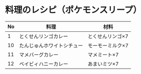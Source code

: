 # 料理のレシピ（ポケモンスリープ） 
  
No|料理|材料
--|--|--
1|とくせんリンゴカレー|とくせんリンゴ×7
10|たんじゅんホワイトシチュー|モーモーミルク×7
11|マメバーグカレー|マメミート×7
12|ベイビィハニーカレー|あまいミツ×7


<!-- 
未確認|とけるオムカレー|とくせんエッグ×10 あんみんトマト×6
未確認|サンパワートマトカレー|あんみんトマト×10 げきからハーブ×5
未確認|満腹チーズバーグカレー|マメミート×8 モーモーミルク×8
|モーモーカプレーゼ|あんみんトマト×6 モーモーミルク×12 オイル×5
|クラフトサイコソーダ|あまいミツ9
|モーモーホットミルク|モーモーミルク7
|マイペースやさいジュース|あんみんトマト×9 とくせんリンゴ×7
-->



